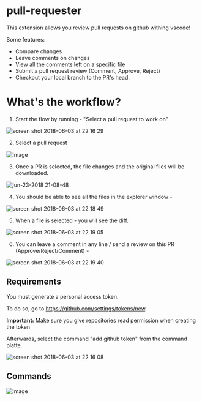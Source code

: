 # pull-requester

This extension allows you review pull requests on github withing vscode!

Some features:

- Compare changes
- Leave comments on changes
- View all the comments left on a specific file
- Submit a pull request review (Comment, Approve, Reject)
- Checkout your local branch to the PR's head. 

# What's the workflow?
1. Start the flow by running - "Select a pull request to work on"

![screen shot 2018-06-03 at 22 16 29](https://user-images.githubusercontent.com/8016250/40890325-ec57896e-677c-11e8-9394-5bf4793947de.png)

2. Select a pull request 

![image](https://user-images.githubusercontent.com/8016250/41812269-a34b2ab2-7728-11e8-8ba8-ce0627fb1800.png)


3. Once a PR is selected, the file changes and the  original files will be downloaded.

![jun-23-2018 21-08-48](https://user-images.githubusercontent.com/8016250/41812340-d6ab78ca-7729-11e8-9faa-8d87c02f22bd.gif)

4. You should be able to see all the files in the explorer window -

![screen shot 2018-06-03 at 22 18 49](https://user-images.githubusercontent.com/8016250/40890459-ff9d7e82-677e-11e8-8c65-a99b9a49cf47.png)

5. When a file is selected - you will see the diff.

![screen shot 2018-06-03 at 22 19 05](https://user-images.githubusercontent.com/8016250/40890472-41b6ab90-677f-11e8-8a10-dca0d6bc5441.png)



6. You can leave a comment in any line / send a review on this PR (Approve/Reject/Comment) - 

![screen shot 2018-06-03 at 22 19 40](https://user-images.githubusercontent.com/8016250/40890486-77c0cbbc-677f-11e8-874e-ab4dfea75f46.png)


## Requirements
You must generate a personal access token.

To do so, go to https://github.com/settings/tokens/new.

**Important:** Make sure you give repositories read permission when creating the token


Afterwards, select the command "add github token" from the command platte.

![screen shot 2018-06-03 at 22 16 08](https://user-images.githubusercontent.com/8016250/40890504-ca13e9d0-677f-11e8-8ee0-2206dfc586dc.png)

## Commands

 ![image](https://user-images.githubusercontent.com/8016250/41812422-29993198-772b-11e8-82e6-b609ac5287ef.png)



